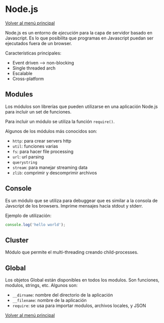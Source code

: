 # Node.js
[Volver al menú principal](../README.md)

Node.js es un entorno de *ejecución* para la capa de servidor basado en Javascript. Es lo que posibilita que programas en Javascript puedan ser ejecutados fuera de un browser.

Características principales:

* Event driven --> non-blocking
* Single threaded arch
* Escalable
* Cross-platform


## Modules

Los módulos son librerías que pueden utilizarse en una aplicación Node.js para incluir un set de funciones.

Para incluir un módulo se utiliza la función `require()`.

Algunos de los módulos más conocidos son:

* `http`: para crear servers http 
* `util`: funciones varias
* `fs`: para hacer file processing
* `url`: url parsing
* `querystring`
* `stream`: para manejar streaming data
* `zlib`: comprimir y descomprimir archivos

## Console

Es un módulo que se utiliza para debuggear que es similar a la consola de Javscript de los browsers. 
Imprime mensajes hacia stdout y stderr.

Ejemplo de utilización:

```js
console.log('hello world');
```

## Cluster
Módulo que permite el multi-threading creando child-processes.


## Global
Los objetos Global están disponibles en todos los modulos. Son funciones, modulos, strings, etc. Algunos son:

* `__dirname`: nombre del directorio de la aplicación
* `__filename`: nombre de la aplicación
* `require`: se usa para importar modulos, archivos locales, y JSON

[Volver al menú principal](../README.md)

